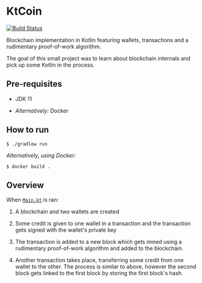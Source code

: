 # KtCoin

[![Build Status](https://img.shields.io/travis/dominikrys/ktcoin/master?style=flat-square)](https://travis-ci.com/dominikrys/ktcoin)

Blockchain implementation in Kotlin featuring wallets, transactions and a rudimentary proof-of-work algorithm.

The goal of this small project was to learn about blockchain internals and pick up some Kotlin in the process.

## Pre-requisites

- JDK 11

- *Alternatively:* Docker

## How to run

```shell
$ ./gradlew run
```

*Alternatively, using Docker:*

```shell
$ docker build .
```

## Overview

When [`Main.kt`](./src/main/kotlin/Main.kt) is ran:

1. A blockchain and two wallets are created

2. Some credit is given to one wallet in a transaction and the transaction gets signed with the wallet's private key

3. The transaction is added to a new block which gets mined using a rudimentary proof-of-work algorithm and added to the blockchain.

4. Another transaction takes place, transferring some credit from one wallet to the other. The process is similar to above, however the second block gets linked to the first block by storing the first block's hash.

